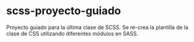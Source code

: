 # scss-proyecto-guiado
Proyecto guíado para la última clase de SCSS. Se re-crea la plantilla de la clase de CSS utilizando diferentes módulos en SASS.
